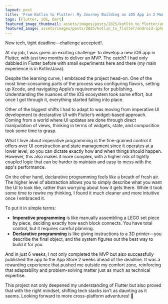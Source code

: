 ```yaml
---
layout: post
title: 'From Kotlin to Flutter: My Journey Building an iOS App in 2 Months'
tags: [Flutter, iOS, Dart]
featured_image_thumbnail: assets/images/posts/2025/kotlin_to_flutter/android-iphone.png
featured_image: assets/images/posts/2025/kotlin_to_flutter/android-iphone.png
---
```


New tech, tight deadline—challenge accepted!.

<!--more-->


At my job, I was given an exciting challenge: to develop a new iOS app in Flutter, with just two months to deliver an MVP. The catch? I had only dabbled in Flutter before with small experiments here and there (my main experience is in Kotlin/Java).

Despite the learning curve, I embraced the project head-on. One of the most time-consuming parts of the process was configuring flavors, setting up Xcode, and navigating Apple’s requirements for publishing. Understanding the nuances of the iOS ecosystem took some effort, but once I got through it, everything started falling into place.

Other of the biggest shifts I had to adapt to was moving from imperative UI development to declarative UI with Flutter’s widget-based approach. Coming from a world where UI updates are done through direct manipulation of views, thinking in terms of widgets, state, and composition took some time to grasp. 

What I love about imperative programming is the fine-grained control it offers over UI construction and state management since it operates at a lower level, so you can dictate exactly how and when things should happen. However, this also makes it more complex, with a higher risk of tightly coupled logic that can be harder to maintain and easy to mess with the app's performance.

On the other hand, declarative programming feels like a breath of fresh air. The higher level of abstraction allows you to simply describe what you want the UI to look like, rather than worrying about how it gets there. While it took some time to rewire my thinking, I found it much cleaner and more intuitive once I embraced it.

To put it in simple terms:

- **Imperative programming** is like manually assembling a LEGO set piece by piece, deciding exactly how each block connects. You have total control, but it requires careful planning.
- **Declarative programming** is like giving instructions to a 3D printer—you describe the final object, and the system figures out the best way to build it for you.

And in just 6 weeks, I not only completed the MVP but also successfully published the app to the App Store 2 weeks ahead of the deadline. It was a rewarding experience that pushed me outside my comfort zone, reinforcing that adaptability and problem-solving matter just as much as technical expertise.

This project not only deepened my understanding of Flutter but also proved that with the right mindset, shifting tech stacks isn't as daunting as it seems. Looking forward to more cross-platform adventures! 🚀




